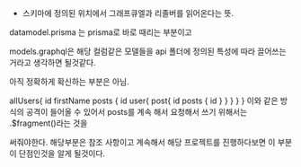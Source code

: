 * 스키마에 정의된 위치에서 그래프큐엘과 리졸버를 읽어온다는 뜻.

datamodel.prisma 는 prisma로 바로 때리는 부분이고

models.graphql은 해당 컬럼같은 모델들을 api 폴더에 정의된 특성에 따라 끌어쓰는 거라고 생각하면 될것같다.

아직 정확하게 확신하는 부분은 아님.

  allUsers{
    id
    firstName
    posts {
      id
      user{
        post{
          id
        	posts {
          	id
        	}
        }
      }
    }
  }
이와 같은 방식의 공격이 들어올 수 있어서 posts를 계속 해서 요청해서 쓰기 위해서는 .$fragment()라는 것을

써줘야한다. 해당부분은 참조 사항이고 계속해서 해당 프로젝트를 진행하다보면 이 부분이 단점인것을 알게 될것이다.